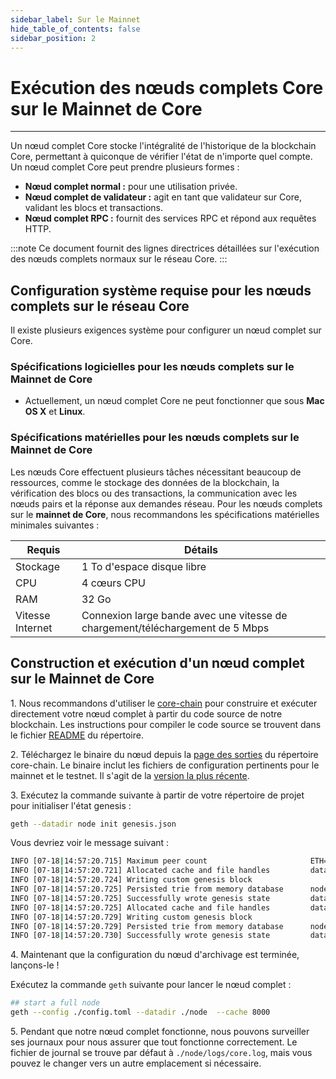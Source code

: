 ```yaml
---
sidebar_label: Sur le Mainnet
hide_table_of_contents: false
sidebar_position: 2
---
```


# Exécution des nœuds complets Core sur le Mainnet de Core

---

Un nœud complet Core stocke l'intégralité de l'historique de la blockchain Core, permettant à quiconque de vérifier l'état de n'importe quel compte. Un nœud complet Core peut prendre plusieurs formes :

- **Nœud complet normal :** pour une utilisation privée.
- **Nœud complet de validateur :** agit en tant que validateur sur Core, validant les blocs et transactions.
- **Nœud complet RPC :** fournit des services RPC et répond aux requêtes HTTP.

:::note
Ce document fournit des lignes directrices détaillées sur l'exécution des nœuds complets normaux sur le réseau Core.
:::

## Configuration système requise pour les nœuds complets sur le réseau Core

Il existe plusieurs exigences système pour configurer un nœud complet sur Core.

### Spécifications logicielles pour les nœuds complets sur le Mainnet de Core

- Actuellement, un nœud complet Core ne peut fonctionner que sous **Mac OS X** et **Linux**.

### Spécifications matérielles pour les nœuds complets sur le Mainnet de Core

Les nœuds Core effectuent plusieurs tâches nécessitant beaucoup de ressources, comme le stockage des données de la blockchain, la vérification des blocs ou des transactions, la communication avec les nœuds pairs et la réponse aux demandes réseau. Pour les nœuds complets sur le **mainnet de Core**, nous recommandons les spécifications matérielles minimales suivantes :

| Requis           | Détails                                                                       |
| ---------------- | ----------------------------------------------------------------------------- |
| Stockage         | 1 To d'espace disque libre                                                    |
| CPU              | 4 cœurs CPU                                                                   |
| RAM              | 32 Go                                                                         |
| Vitesse Internet | Connexion large bande avec une vitesse de chargement/téléchargement de 5 Mbps |

## Construction et exécution d'un nœud complet sur le Mainnet de Core

1\. Nous recommandons d'utiliser le [core-chain](https://github.com/coredao-org/core-chain) pour construire et exécuter directement votre nœud complet à partir du code source de notre blockchain. Les instructions pour compiler le code source se trouvent dans le fichier [README](https://github.com/coredao-org/core-chain#building-the-source) du répertoire.

2\. Téléchargez le binaire du nœud depuis la [page des sorties](https://github.com/coredao-org/core-chain/releases) du répertoire core-chain. Le binaire inclut les fichiers de configuration pertinents pour le mainnet et le testnet. Il s'agit de la [version la plus récente](https://github.com/coredao-org/core-chain/releases/latest).

3\. Exécutez la commande suivante à partir de votre répertoire de projet pour initialiser l'état genesis :

```bash
geth --datadir node init genesis.json
```

Vous devriez voir le message suivant :

```bash
INFO [07-18|14:57:20.715] Maximum peer count                       ETH=25 LES=0 total=25
INFO [07-18|14:57:20.721] Allocated cache and file handles         database=/Users/jackcrypto/go/core-chain/node/geth/chaindata cache=16 handles=16
INFO [07-18|14:57:20.724] Writing custom genesis block
INFO [07-18|14:57:20.725] Persisted trie from memory database      nodes=25 size=87.18kB time=226.129µs gcnodes=0 gcsize=0.00B gctime=0s livenodes=1 livesize=0.00B
INFO [07-18|14:57:20.725] Successfully wrote genesis state         database=chaindata                             hash=d90508…5c034a
INFO [07-18|14:57:20.725] Allocated cache and file handles         database=/Users/jackcrypto/go/core-chain/node/geth/lightchaindata cache=16 handles=16
INFO [07-18|14:57:20.729] Writing custom genesis block
INFO [07-18|14:57:20.729] Persisted trie from memory database      nodes=25 size=87.18kB time=178.332µs gcnodes=0 gcsize=0.00B gctime=0s livenodes=1 livesize=0.00B
INFO [07-18|14:57:20.730] Successfully wrote genesis state         database=lightchaindata                             hash=d90508…5c034a
```

4\. Maintenant que la configuration du nœud d'archivage est terminée, lançons-le !

Exécutez la commande `geth` suivante pour lancer le nœud complet :

```bash
## start a full node
geth --config ./config.toml --datadir ./node  --cache 8000
```

5\. Pendant que notre nœud complet fonctionne, nous pouvons surveiller ses journaux pour nous assurer que tout fonctionne correctement. Le fichier de journal se trouve par défaut à `./node/logs/core.log`, mais vous pouvez le changer vers un autre emplacement si nécessaire.